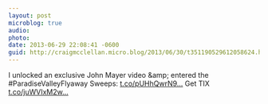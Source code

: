 ```yaml
---
layout: post
microblog: true
audio: 
photo: 
date: 2013-06-29 22:08:41 -0600
guid: http://craigmcclellan.micro.blog/2013/06/30/t351190529612058624.html
---
```

I unlocked an exclusive John Mayer video &amp;amp; entered the #ParadiseValleyFlyaway Sweeps: [t.co/pUHhQwrN9...](http://t.co/pUHhQwrN9k) Get TIX [t.co/juWVIxM2w...](http://t.co/juWVIxM2wg)
